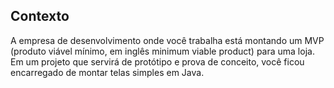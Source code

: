 ## Contexto 

A empresa de desenvolvimento onde você trabalha está montando um MVP (produto viável mínimo, em inglês minimum viable product) para uma loja. Em um projeto que servirá de protótipo e prova de conceito, você ficou encarregado de montar telas simples em Java.
